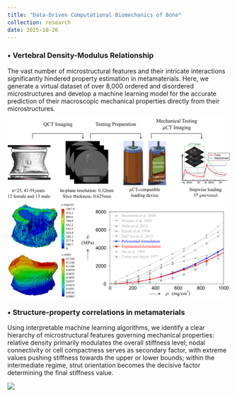 ```yaml
---
title: "Data-Driven Computational Biomechanics of Bone"
collection: research
date: 2025-10-26
---
```


### •  Vertebral Density-Modulus Relationship

The vast number of microstructural features and their intricate interactions significantly hindered property estimation in metamaterials. Here, we generate a virtual dataset of over 8,000 ordered and disordered microstructures and develop a machine learning model for the accurate prediction of their macroscopic mechanical properties directly from their microstructures.

<img src='../images/Research_Bone_1.png' style='display:block; margin: 10px auto; width:900px;'>

### •  Structure-property correlations in metamaterials

Using interpretable machine learning algorithms, we identify a clear hierarchy of microstructural features governing mechanical properties: relative density primarily modulates the overall stiffness level; nodal connectivity or cell compactness serves as secondary factor, with extreme values pushing stiffness towards the upper or lower bounds; within the intermediate regime, strut orientation becomes the decisive factor determining the final stiffness value.

<img src='../images/Research_Bone_2.png' style='display:block; margin: 10px auto; width:900px;'>
